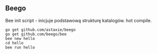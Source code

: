 ## Beego

Bee init script - inicjuje podstawową strukturę katalogów.
hot compile.

```
go get github.com/astaxie/beego
go get github.com/beego/bee
bee new hello
cd hello
bee run hello
```
